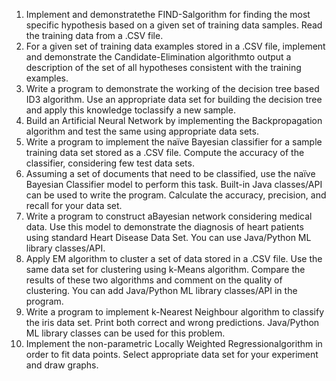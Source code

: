 1.
	Implement and demonstratethe FIND-Salgorithm for finding the most specific hypothesis based on a given set of training data samples. Read the training data from a .CSV file.
2.
	For a given set of training data examples stored in a .CSV file, implement and demonstrate the Candidate-Elimination algorithmto output a description of the set of all hypotheses consistent with the training examples.
3.
	Write a program to demonstrate the working of the decision tree based ID3 algorithm. Use an appropriate data set for building the decision tree and apply this knowledge toclassify a new sample.
4.
	Build an Artificial Neural Network by implementing the Backpropagation algorithm and test the same using appropriate data sets.
5.
	Write a program to implement the naïve Bayesian classifier for a sample training data set stored as a .CSV file. Compute the accuracy of the classifier, considering few test data sets.
6.
	Assuming a set of documents that need to be classified, use the naïve Bayesian Classifier model to perform this task. Built-in Java classes/API can be used to write the program. Calculate the accuracy, precision, and recall for your data set.
7.
	Write a program to construct aBayesian network considering medical data. Use this model to demonstrate the diagnosis of heart patients using standard Heart Disease Data Set. You can use Java/Python ML library classes/API.
8.
	Apply EM algorithm to cluster a set of data stored in a .CSV file. Use the same data set for clustering using k-Means algorithm. Compare the results of these two algorithms and comment on the quality of clustering. You can add Java/Python ML library classes/API in the program.
9.
	Write a program to implement k-Nearest Neighbour algorithm to classify the iris data set. Print both correct and wrong predictions. Java/Python ML library classes can be used for this problem.
10.
	Implement the non-parametric Locally Weighted Regressionalgorithm in order to fit data points. Select appropriate data set for your experiment and draw graphs.
